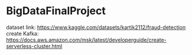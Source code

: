 # BigDataFinalProject

dataset link: https://www.kaggle.com/datasets/kartik2112/fraud-detection
create Kafka: https://docs.aws.amazon.com/msk/latest/developerguide/create-serverless-cluster.html
